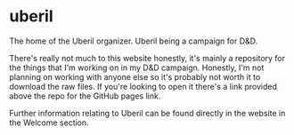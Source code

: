 # uberil
The home of the Uberil organizer. Uberil being a campaign for D&amp;D.

There's really not much to this website honestly, it's mainly a repository for the things that I'm working on in my D&D campaign. Honestly, I'm not planning on working with anyone else so it's probably not worth it to download the raw files. If you're looking to open it there's a link provided above the repo for the GitHub pages link.

Further information relating to Uberil can be found directly in the website in the Welcome section.
